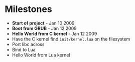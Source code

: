 # Milestones

* **Start of project** - Jan 10 2009
* **Boot from GRUB** - Jan 12 2009
* **Hello World from C kernel** - Jan 12 2009
* Have the C kernel find `init/kernel.lua` on the filesystem
* Port libc across
* Bind to Lua
* Hello World from Lua kernel

